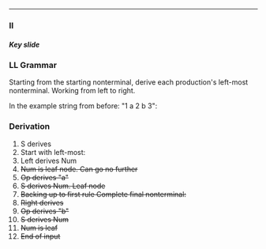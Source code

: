 
---

### ll

##### Key slide

### LL Grammar

Starting from the starting nonterminal, derive each production's left-most
nonterminal. Working from left to right.


In the example string from before: "1 a 2 b 3":

### Derivation

1. S derives <left> <Right>
2. Start with left-most: <Left>
3. Left derives Num <Op> <S>
4. Num is leaf node. Can go no further
5. Op derives "a"
6. S derives Num. Leaf node
7. Backing up to first rule Complete final nonterminal: <Right>
8. Right derives <Op> <S>
9. Op derives "b"
10. S derives Num
11. Num is leaf
12. End of input
